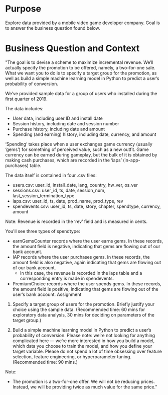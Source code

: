# Purpose
Explore data provided by a mobile video game developer company. Goal is to answer the business question found below.

# Business Question and Context
"The goal is to devise a scheme to maximize incremental revenue. We’ll
actually specify the promotion to be offered, namely, a two-for-one sale. What we want you to
do is to specify a target group for the promotion, as well as build a simple machine
learning model in Python to predict a user’s probability of conversion.

We’ve provided sample data for a group of users who installed during the first quarter of 2019.

The data includes:
- User data, including user ID and install date
- Session history, including date and session number
- Purchase history, including date and amount
- Spending (and earning) history, including date, currency, and amount

‘Spending’ takes place when a user exchanges game currency (usually ‘gems’) for something of
perceived value, such as a new outfit. Game currency can be earned during gameplay, but the
bulk of it is obtained by making cash purchases, which are recorded in the ‘iaps’
(in-app-purchases) table.

The data itself is contained in four .csv files:
- users.csv: user_id, install_date, lang, country, hw_ver, os_ver
- sessions.csv: user_id, ts, date, session_num, last_session_termination_type
- iaps.csv: user_id, ts, date, prod_name, prod_type, rev
- spendevents.csv: user_id, ts, date, story, chapter, spendtype, currency, amount

Note: Revenue is recorded in the ‘rev’ field and is measured in cents.

You'll see three types of spendtype:
- earnGemsCounter records where the user earns gems. In these records, the amount
field is negative, indicating that gems are flowing out of our bank account.
- IAP records where the user purchases gems. In these records, the amount field is also
negative, again indicating that gems are flowing out of our bank account.
    - In this case, the revenue is recorded in the iaps table and a corresponding entry
is made in spendevents.
- PremiumChoice records where the user spends gems. In these records, the amount field
is positive, indicating that gems are flowing out of the user’s bank account.
Assignment

1. Specify a target group of users for the promotion. Briefly justify your choice using the
sample data. (Recommended time: 60 mins for exploratory data analysis, 30 mins for
deciding on parameters of the target group.)

2. Build a simple machine learning model in Python to predict a user’s probability of
conversion. Please note: we’re not looking for anything complicated here — we’re more
interested in how you build a model, which data you choose to train the model, and how
you define your target variable. Please do not spend a lot of time obsessing over feature
selection, feature engineering, or hyperparameter tuning. (Recommended time: 90
mins.)

Note:
- The promotion is a two-for-one offer. We will not be reducing prices. Instead, we will be
providing twice as much value for the same price."


